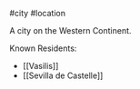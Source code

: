 #city #location

A city on the Western Continent.

Known Residents:
- [[Vasilis]]
- [[Sevilla de Castelle]]
